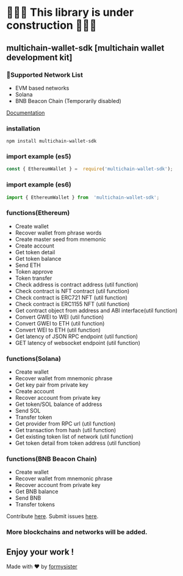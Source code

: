 # 👷‍♂️🚧 This library is under construction 🚧👷‍♂️
## multichain-wallet-sdk [multichain wallet development kit]

### 📡Supported Network List
- EVM based networks
- Solana
- BNB Beacon Chain (Temporarily disabled)

[Documentation](https://cybers-organization-5.gitbook.io/multichain-wallet-sdk-documentation)

### installation

```
npm install multichain-wallet-sdk
```

### import example (es5)

```javascript
const { EthereumWallet } =  require('multichain-wallet-sdk');
```

### import example (es6)

```javascript
import { EthereumWallet } from  'multichain-wallet-sdk';
```

### functions(Ethereum)

- Create wallet
- Recover wallet from phrase words
- Create master seed from mnemonic
- Create account
- Get token detail
- Get token balance
- Send ETH
- Token approve
- Token transfer
- Check address is contract address (util function)
- Check contract is NFT contract (util function)
- Check contract is ERC721 NFT (util function)
- Check contract is ERC1155 NFT (util function)
- Get contract object from address and ABI interface(util function)
- Convert GWEI to WEI (util function)
- Convert GWEI to ETH (util function)
- Convert WEI to ETH (util function)
- Get latency of JSON RPC endpoint (util function)
- GET latency of websocket endpoint (util function)
  
### functions(Solana)
 - Create wallet
 - Recover wallet from mnemonic phrase
 - Get key pair from private key
 - Create account
 - Recover account from private key
 - Get token/SOL balance of address
 - Send SOL
 - Transfer token
 - Get provider from RPC url (util function)
 - Get transaction from hash (util function)
 - Get existing token list of network (util function)
 - Get token detail from token address (util function)

### functions(BNB Beacon Chain)
- Create wallet
- Recover wallet from mnemonic phrase
- Recover account from private key
- Get BNB balance
- Send BNB
- Transfer tokens

Contribute [here](https://github.com/formysister/multichain-wallet-sdk/fork).
Submit issues [here](https://github.com/formysister/multichain-wallet-sdk/issues).

### More blockchains and networks will be added.

## Enjoy your work !
Made with ❤ by [formysister](https://github.com/formysister)